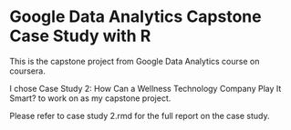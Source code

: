# Google Data Analytics Capstone Case Study with R
This is the capstone project from Google Data Analytics course on coursera.  

I chose Case Study 2: How Can a Wellness Technology Company Play It Smart? to work on as my capstone project.   

Please refer to case study 2.rmd for the full report on the case study.
